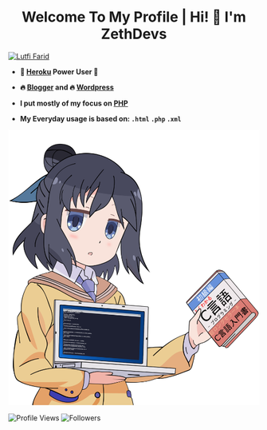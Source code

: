 <h1 align="center">Welcome To My Profile | Hi! 👋 I'm ZethDevs</h1>
<p align="center">

  <a href="https://t.me/zYxDx"><img src="http://readme-typing-svg.herokuapp.com?color=1C71FA&center=true&vCenter=true&multiline=false&lines=A+Noob+Coder+From+Indonesia.;PHP%2C+HTML%2C+JavaScript%2C+Python.;Thank+For+Visiting+My+Profile." alt="Lutfi Farid"></a>

</p>

- **🐋 [Heroku](https://heroku.com) Power User 💪**

- **🔥 [Blogger](https://blogger.com) and 🔥 [Wordpress](https://wordpress.com)**

- **I put mostly of my focus on [PHP](https://php.net)**

- **My Everyday usage is based on: `.html` `.php` `.xml`**

<p align="center">

  <a href="https://t.me/Yoga_CIC"><img src="https://github.com/CyberID-Ltd/zYxDevs-Profile-Requirements/blob/main/computer-programming-anime-programming-language-thread-animation-gril-f6c2888a88588db1f063bcfcbc84e6cf.png" alt="Yoga Pranata"></a>

</p>
<p align="left">

  <img src="https://komarev.com/ghpvc/?username=ZethDevs &color=blue&style=flat-square&label=Profile+Views" alt="Profile Views" /> <img src="https://img.shields.io/github/followers/ZethDevs?label=Followers" style=" float:left, margin-right:10px" alt="Followers" />

</p>
